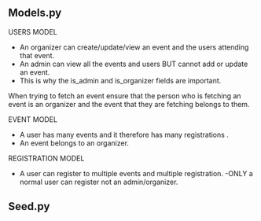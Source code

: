 ## Models.py

USERS MODEL
- An organizer can create/update/view an event and the users attending that event.
- An admin can view all the events and users BUT cannot add or update an event.
- This is why the is_admin and is_organizer fields are important.

When trying to fetch an event ensure that the person who is fetching an event is an organizer and the event that they are fetching belongs to them.

EVENT MODEL
- A user has many events and it therefore has many registrations .
- An event belongs to an organizer.

REGISTRATION MODEL
- A user can register to multiple events and multiple registration.
-ONLY a normal user can register not an admin/organizer.


## Seed.py